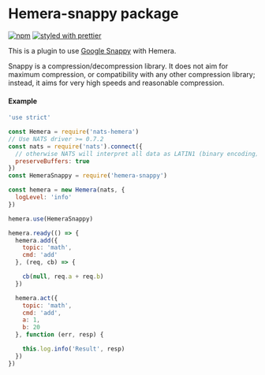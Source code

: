 # Hemera-snappy package

[![npm](https://img.shields.io/npm/v/hemera-snappy.svg?maxAge=3600)](https://www.npmjs.com/package/hemera-snappy)
[![styled with prettier](https://img.shields.io/badge/styled_with-prettier-ff69b4.svg)](#badge)

This is a plugin to use [Google Snappy](https://github.com/google/snappy) with Hemera.

Snappy is a compression/decompression library. It does not aim for maximum compression, or compatibility with any other compression library; instead, it aims for very high speeds and reasonable compression.


#### Example

```js
'use strict'

const Hemera = require('nats-hemera')
// Use NATS driver >= 0.7.2
const nats = require('nats').connect({ 
  // otherwise NATS will interpret all data as LATIN1 (binary encoding)
  preserveBuffers: true
})
const HemeraSnappy = require('hemera-snappy')

const hemera = new Hemera(nats, {
  logLevel: 'info'
})

hemera.use(HemeraSnappy)

hemera.ready(() => {
  hemera.add({
    topic: 'math',
    cmd: 'add'
  }, (req, cb) => {

    cb(null, req.a + req.b)
  })

  hemera.act({
    topic: 'math',
    cmd: 'add',
    a: 1,
    b: 20
  }, function (err, resp) {

    this.log.info('Result', resp)
  })
})

```

